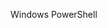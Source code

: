 <Token xmlns:xlink="http://www.w3.org/1999/xlink">Windows PowerShell</Token>

<!--HONumber=May16_HO2-->


